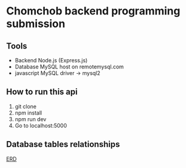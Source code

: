 # Chomchob backend programming submission
## Tools
 - Backend Node.js (Express.js)
 - Database MySQL host on remotemysql.com
 - javascript MySQL driver -> mysql2

## How to run this api
1. git clone
2. npm install
3. npm run dev
4. Go to localhost:5000

## Database tables relationships
[ERD](https://crafterbucket.s3-ap-southeast-1.amazonaws.com/ERD_ChomChob_Programming.png)